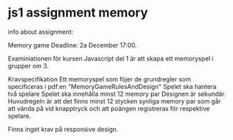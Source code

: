 # js1 assignment memory 


info about assignment: 

Memory game
Deadline: 2a December 17:00.

Examiniationen för kursen Javascript del 1 är att skapa ett memoryspel i grupper om 3.

Kravspecifikation
Ett memoryspel som föjer de grundregler som specificeras i pdf:en "MemoryGameRulesAndDesign"
Spelet ska hantera två spelare
Spelet ska innehålla minst 12 memory par
Designen är sekundär. Huvudregeln är att det finns minst 12 stycken synliga memory par som går att vända på vid knapptryck och att poängen registreras för respektive spelare.

Finns inget krav på responsive design.


